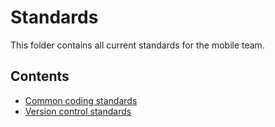 # Standards

This folder contains all current standards for the mobile team.

## Contents

- [Common coding standards](/code_style)
- [Version control standards](/version_control)
<!--- - [Deployment standards](/deployment_standards) --->
<!--- - [Mobile application standards](/mobile_app_standards) --->
<!--- - [Quality assurance and test standards](/quality_assurance_standards) --->
